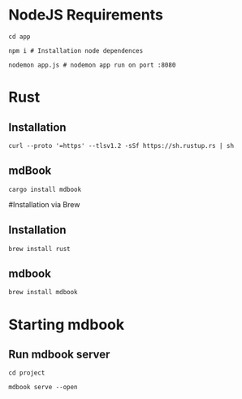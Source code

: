 # NodeJS Requirements
`cd app`

`npm i # Installation node dependences`

`nodemon app.js # nodemon app run on port :8080`

# Rust
## Installation
`curl --proto '=https' --tlsv1.2 -sSf https://sh.rustup.rs | sh`
## mdBook
`cargo install mdbook`

#Installation via Brew
## Installation
`brew install rust`
## mdbook
`brew install mdbook`

# Starting mdbook
## Run mdbook server
`cd project`

`mdbook serve --open`
